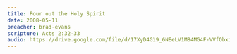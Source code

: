 ```yaml
---
title: Pour out the Holy Spirit
date: 2008-05-11
preacher: brad-evans
scripture: Acts 2:32-33
audio: https://drive.google.com/file/d/17XyD4G19_6NEeLV1M84MG4F-VVfObxiF/view
---
```

